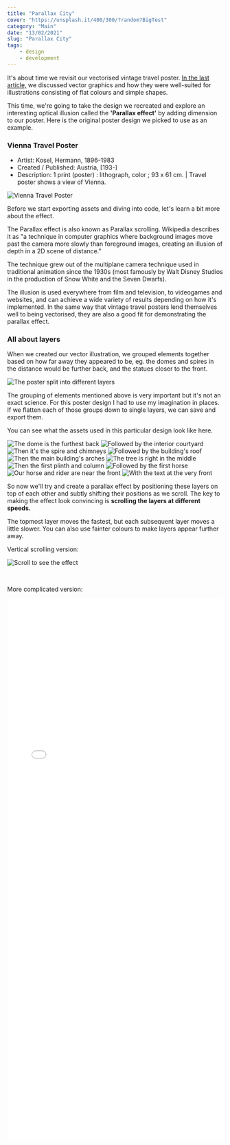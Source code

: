 ```yaml
---
title: "Parallax City"
cover: "https://unsplash.it/400/300/?random?BigTest"
category: "Main"
date: "13/02/2021"
slug: "Parallax City"
tags:
    - design
    - development
---
```


<!--- NOTE: It's a sunny Saturday morning and I realised I was looking forward to finishing up this two-part article --->

It's about time we revisit our vectorised vintage travel poster. <a href="/vector-travel-poster">In the last article,</a> we discussed vector graphics and how they were well-suited for illustrations consisting of flat colours and simple shapes.

This time, we're going to take the design we recreated and explore an interesting optical illusion called the **'Parallax effect'** by adding dimension to our poster. Here is the original poster design we picked to use as an example.

<div class="book-info">
    <div class="left">
        <h3>Vienna Travel Poster</h3>
        <ul>
            <li>Artist: Kosel, Hermann, 1896-1983</li>
            <li>Created / Published: Austria, [193-]</li>
            <li>Description: 1 print (poster) : lithograph, color ; 93 x 61 cm. | Travel poster shows a view of Vienna.</li>
        </ul>
    </div>
    <img class="cover" src="/Vienna.jpg" alt="Vienna Travel Poster" />
</div>

Before we start exporting assets and diving into code, let's learn a bit more about the effect.

The Parallax effect is also known as Parallax scrolling. Wikipedia describes it as "a technique in computer graphics where background images move past the camera more slowly than foreground images, creating an illusion of depth in a 2D scene of distance."

The technique grew out of the multiplane camera technique used in traditional animation since the 1930s (most famously by Walt Disney Studios in the production of Snow White and the Seven Dwarfs).

The illusion is used everywhere from film and television, to videogames and websites, and can achieve a wide variety of results depending on how it's implemented. In the same way that vintage travel posters lend themselves well to being vectorised, they are also a good fit for demonstrating the parallax effect.

<div class="note diagram">
    <h3>All about layers</h3>
    <p>
        When we created our vector illustration, we grouped elements together based on how far away they appeared to be, eg. the domes and spires in the distance would be further back, and the statues closer to the front.
    </p>
    <img class="diagram" src="/layer-perspective.png" alt="The poster split into different layers" />
</div>

The grouping of elements mentioned above is very important but it's not an exact science. For this poster design I had to use my imagination in places. If we flatten each of those groups down to single layers, we can save and export them.

You can see what the assets used in this particular design look like here.

<div class="note layers">
    <img class="layer" src="/Vienna-Vector-01.png" alt="The dome is the furthest back" />
    <img class="layer" src="/Vienna-Vector-02.png" alt="Followed by the interior courtyard" />
    <img class="layer" src="/Vienna-Vector-03.png" alt="Then it's the spire and chimneys" />
    <img class="layer" src="/Vienna-Vector-04.png" alt="Followed by the building's roof" />
    <img class="layer" src="/Vienna-Vector-05.png" alt="Then the main building's arches" />
    <img class="layer" src="/Vienna-Vector-06.png" alt="The tree is right in the middle" />
    <img class="layer" src="/Vienna-Vector-07.png" alt="Then the first plinth and column" />
    <img class="layer" src="/Vienna-Vector-08.png" alt="Followed by the first horse" />
    <img class="layer" src="/Vienna-Vector-09.png" alt="Our horse and rider are near the front" />
    <img class="layer" src="/Vienna-Vector-10.png" alt="With the text at the very front" />
</div>

So now we'll try and create a parallax effect by positioning these layers on top of each other and subtly shifting their positions as we scroll. The key to making the effect look convincing is **scrolling the layers at different speeds.**

The topmost layer moves the fastest, but each subsequent layer moves a little slower. You can also use fainter colours to make layers appear further away.

Vertical scrolling version:

<div class="parallax__wrapper">
    <div class="frame">
        <img src="/Vienna-Vector-11.png" alt="" />
    </div>
    <div class="parallax scene" id="scene" data-hover-only="true" data-relative-input="true" >
        <div class="parallax__layer parallax__layer__1" data-depth="1.00">
            <img src="/Vienna-Vector-01.png" alt="" />
        </div>
        <div class="parallax__layer parallax__layer__2" data-depth="0.90">
            <img src="/Vienna-Vector-02.png" alt="" />
        </div>
        <div class="parallax__layer parallax__layer__3" data-depth="0.80">
            <img src="/Vienna-Vector-03.png" alt="" />
        </div>
        <div class="parallax__layer parallax__layer__4" data-depth="0.70">
            <img src="/Vienna-Vector-04.png" alt="" />
        </div>
        <div class="parallax__layer parallax__layer__5" data-depth="0.60">
            <img src="/Vienna-Vector-05.png" alt="" />
        </div>
        <div class="parallax__layer parallax__layer__6" data-depth="0.50">
            <img src="/Vienna-Vector-06.png" alt="" />
        </div>
        <div class="parallax__layer parallax__layer__7" data-depth="0.40">
            <img src="/Vienna-Vector-07.png" alt="" />
        </div>
        <div class="parallax__layer parallax__layer__8" data-depth="0.30">
            <img src="/Vienna-Vector-08.png" alt="" />
        </div>
        <div class="parallax__layer parallax__layer__9" data-depth="0.20">
            <img src="/Vienna-Vector-09.png" alt="" />
        </div>
        <div class="parallax__layer parallax__layer__10" data-depth="0.10">
            <img src="/Vienna-Vector-10.png" alt="Scroll to see the effect" />
        </div>
        <div class="parallax__cover">
            <div class="cover-wrapper">
                <p>&nbsp;</p>
            </div>
        </div>
    </div>
</div>

More complicated version:

<iframe src='/parallax/examples/hoveronly.html' style="width: 100%; height: 1260px; border: none; overflow: hidden;"/>
